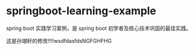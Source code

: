 # springboot-learning-example
spring boot 实践学习案例，是 spring boot 初学者及核心技术巩固的最佳实践。

这是孙翊轩的修改!!!!wsdfdasfdsNGFGHFHG